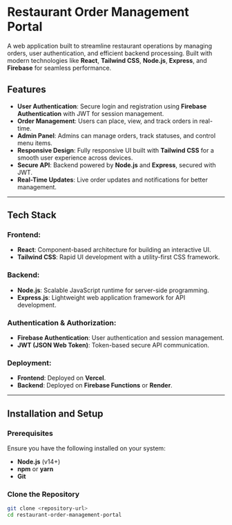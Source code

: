 # Restaurant Order Management Portal

A web application built to streamline restaurant operations by managing orders, user authentication, and efficient backend processing. Built with modern technologies like **React**, **Tailwind CSS**, **Node.js**, **Express**, and **Firebase** for seamless performance.

## Features

- **User Authentication**: Secure login and registration using **Firebase Authentication** with JWT for session management.
- **Order Management**: Users can place, view, and track orders in real-time.
- **Admin Panel**: Admins can manage orders, track statuses, and control menu items.
- **Responsive Design**: Fully responsive UI built with **Tailwind CSS** for a smooth user experience across devices.
- **Secure API**: Backend powered by **Node.js** and **Express**, secured with JWT.
- **Real-Time Updates**: Live order updates and notifications for better management.

---

## Tech Stack

### Frontend:
- **React**: Component-based architecture for building an interactive UI.
- **Tailwind CSS**: Rapid UI development with a utility-first CSS framework.

### Backend:
- **Node.js**: Scalable JavaScript runtime for server-side programming.
- **Express.js**: Lightweight web application framework for API development.

### Authentication & Authorization:
- **Firebase Authentication**: User authentication and session management.
- **JWT (JSON Web Token)**: Token-based secure API communication.

### Deployment:
- **Frontend**: Deployed on **Vercel**.
- **Backend**: Deployed on **Firebase Functions** or **Render**.

---

## Installation and Setup

### Prerequisites
Ensure you have the following installed on your system:
- **Node.js** (v14+)
- **npm** or **yarn**
- **Git**

### Clone the Repository
```bash
git clone <repository-url>
cd restaurant-order-management-portal
